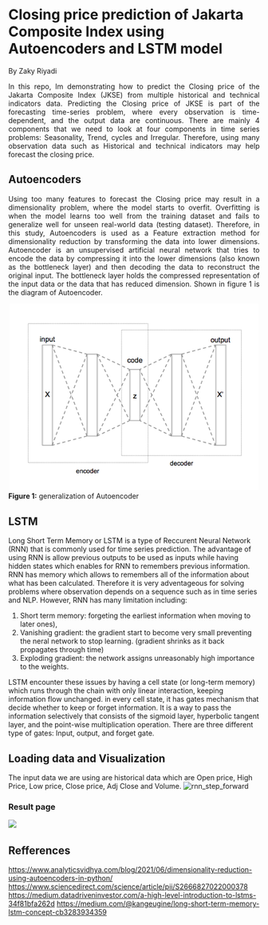 # Closing price prediction of Jakarta Composite Index using Autoencoders and LSTM model 
By Zaky Riyadi

<p align="justify"> 
In this repo, Im demonstrating how to predict the Closing price of the Jakarta Composite Index (JKSE) from multiple historical and technical indicators data. Predicting the Closing price of JKSE is part of the forecasting time-series problem, where every observation is time-dependent, and the output data are continuous. There are mainly 4 components that we need to look at four components in time series problems: Seasonality, Trend, cycles and Irregular. Therefore, using many observation data such as Historical and technical indicators may help forecast the closing price.</p>

## Autoencoders

<p align="justify">
Using too many features to forecast the Closing price may result in a dimensionality problem, where the model starts to overfit. Overfitting is when the model learns too well from the training dataset and fails to generalize well for unseen real-world data (testing dataset). Therefore, in this study, Autoencoders is used as a Feature extraction method for dimensionality reduction by transforming the data into lower dimensions. Autoencoder is an unsupervised artificial neural network that tries to encode the data by compressing it into the lower dimensions (also known as the bottleneck layer) and then decoding the data to reconstruct the original input. The bottleneck layer holds the compressed representation of the input data or the data that has reduced dimension. Shown in figure 1 is the diagram of Autoencoder. </p>

<center><img width="500" alt="rnn_step_forward" 
src="https://github.com/zaky9/Closing_price_prediction_of_Jakarta_Composite_Index_using_Autoencoders_and_LSTM_model/blob/f39ed904d5e398172dd933837c8efb03a8073bf9/Images/autoencoders.png"></center>
<strong> Figure 1:</strong> generalization of Autoencoder

## LSTM
Long Short Term Memory or LSTM is a type of Reccurent Neural Network (RNN) that is commonly used for time series prediction. The advantage of using RNN is allow previous outputs to be used as inputs while having hidden states which enables for RNN to remembers previous information. RNN has memory which allows to remembers all of the information about what has been calculated. Therefore it is very adventageous for solving problems where observation depends on a sequence such as in time series and NLP. However, RNN has many limitation including: 
1. Short term memory: forgeting the earliest information when moving to later ones), 
2. Vanishing gradient: the gradient start to become very small preventing the neral network to stop learning. (gradient shrinks as it back propagates through time)
3. Exploding gradient: the network assigns unreasonably high importance to the weights.

 LSTM encounter these issues by having a cell state (or long-term memory) which runs through the chain  with only linear interaction, keeping information flow unchanged. in every cell state, it has gates mechanism that decide whether to keep or forget information. It is a way to pass the information selectively that consists of the sigmoid layer, hyperbolic tangent layer, and the point-wise multiplication operation. There are three different type of gates: Input, output, and forget gate.



## Loading data and Visualization 
The input data we are using are historical data which are Open price, High Price, Low price, Close price, Adj Close and Volume. 
<img width="500" alt="rnn_step_forward" src="https://github.com/zaky9/Closing_price_prediction_of_Jakarta_Composite_Index_using_Autoencoders_and_GRU_model/blob/9d402955dee2d30613c01bc9eb281a0730398b3e/Images/Picture1.png">

### Result page
![](screenshots/result.PNG)

## Refferences
https://www.analyticsvidhya.com/blog/2021/06/dimensionality-reduction-using-autoencoders-in-python/
https://www.sciencedirect.com/science/article/pii/S2666827022000378
https://medium.datadriveninvestor.com/a-high-level-introduction-to-lstms-34f81bfa262d
https://medium.com/@kangeugine/long-short-term-memory-lstm-concept-cb3283934359
